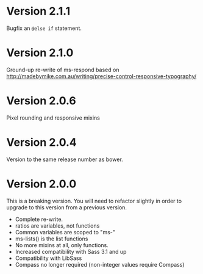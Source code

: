 # Version 2.1.1

  Bugfix an `@else if` statement.

# Version 2.1.0

  Ground-up re-write of ms-respond based on http://madebymike.com.au/writing/precise-control-responsive-typography/

# Version 2.0.6

  Pixel rounding and responsive mixins

# Version 2.0.4

  Version to the same release number as bower.

# Version 2.0.0

  This is a breaking version. You will need to refactor slightly in order to upgrade to this version from a previous version.

  * Complete re-write.
  * ratios are variables, not functions
  * Common variables are scoped to "ms-"
  * ms-lists() is the list functions
  * No more mixins at all, only functions.
  * Increased compatibility with Sass 3.1 and up
  * Compatibility with LibSass
  * Compass no longer required (non-integer values require Compass)